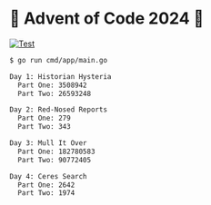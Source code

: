 # 🎁 Advent of Code 2024 🎁

[![Test](https://github.com/jskrd/advent-of-code-2024/actions/workflows/test.yml/badge.svg)](https://github.com/jskrd/advent-of-code-2024/actions/workflows/test.yml)

```sh
$ go run cmd/app/main.go

Day 1: Historian Hysteria
  Part One: 3508942
  Part Two: 26593248

Day 2: Red-Nosed Reports
  Part One: 279
  Part Two: 343

Day 3: Mull It Over
  Part One: 182780583
  Part Two: 90772405

Day 4: Ceres Search
  Part One: 2642
  Part Two: 1974
```
